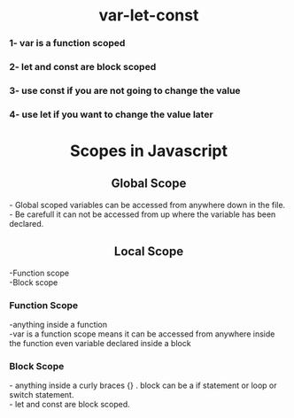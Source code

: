 <h1 align="center">var-let-const</h1>
<h3 align="left">1- var is a function scoped </h3>
<h3 align="left">2- let and const are block scoped</h3>
<h3 align="left">3- use const if you are not going to change the value</h3>
<h3 align="left">4- use let if you want to change the value later</h3>

<h1 align="center">Scopes in Javascript</h1>
<h2 align="center">Global Scope</h2>
- Global scoped variables can be accessed from anywhere down in the file. <br>
- Be carefull it can not be accessed from up where the variable has been declared.

<h2 align="center">Local Scope</h2>
-Function scope <br>
-Block scope <br>
<h3 align="left">Function Scope</h3>
-anything inside a function <br>
-var is a function scope means it can be accessed from anywhere inside the function even variable declared inside a block 
<h3 align="left">Block Scope</h3>
- anything inside a curly braces {} . block can be a if statement or loop or switch statement.<br>
- let and const are block scoped.


